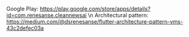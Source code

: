 
Google Play: https://play.google.com/store/apps/details?id=com.renesanse.cleannewsai \n
Architectural pattern: https://medium.com/@dsrenesanse/flutter-architecture-pattern-vms-43c2defec03a

